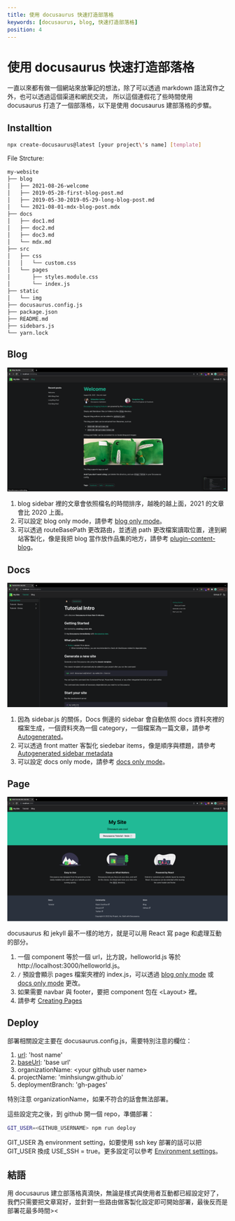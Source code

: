```yaml
---
title: 使用 docusaurus 快速打造部落格
keywords: [docusaurus, blog, 快速打造部落格]
position: 4
---
```


# 使用 docusaurus 快速打造部落格

一直以來都有做一個網站來放筆記的想法，除了可以透過 markdown 語法寫作之外，也可以透過這個渠道和網民交流，
所以這個連假花了些時間使用 docusaurus 打造了一個部落格，以下是使用 docusaurus 建部落格的步驟。

## Installtion

```sh
npx create-docusaurus@latest [your project\'s name] [template]
```

File Strcture:

```text
my-website
├── blog
│   ├── 2021-08-26-welcome
│   ├── 2019-05-28-first-blog-post.md
│   ├── 2019-05-30-2019-05-29-long-blog-post.md
│   └── 2021-08-01-mdx-blog-post.mdx
├── docs
│   ├── doc1.md
│   ├── doc2.md
│   ├── doc3.md
│   └── mdx.md
├── src
│   ├── css
│   │   └── custom.css
│   └── pages
│       ├── styles.module.css
│       └── index.js
├── static
│   └── img
├── docusaurus.config.js
├── package.json
├── README.md
├── sidebars.js
└── yarn.lock
```

## Blog

![blog demo](../assets/%E4%BD%BF%E7%94%A8%20docusaurus%20%E5%BF%AB%E9%80%9F%E6%89%93%E9%80%A0%E9%83%A8%E8%90%BD%E6%A0%BC/blog.png)

1. blog sidebar 裡的文章會依照檔名的時間排序，越晚的越上面，2021 的文章會比 2020 上面。
2. 可以設定 blog only mode，請參考 [blog only mode](https://docusaurus.io/docs/blog#blog-only-mode)。
3. 可以透過 routeBasePath 更改路由，並透過 path 更改檔案讀取位置，達到網站客製化，像是我把 blog 當作放作品集的地方，請參考 [plugin-content-blog](https://docusaurus.io/docs/api/plugins/@docusaurus/plugin-content-blog)。

## Docs

![docs demo](../assets/%E4%BD%BF%E7%94%A8%20docusaurus%20%E5%BF%AB%E9%80%9F%E6%89%93%E9%80%A0%E9%83%A8%E8%90%BD%E6%A0%BC/docs.png)

1. 因為 sidebar.js 的關係，Docs 側邊的 sidebar 會自動依照 docs 資料夾裡的檔案生成，一個資料夾為一個 category，一個檔案為一篇文章，請參考 [Autogenerated](https://docusaurus.io/docs/sidebar/autogenerated)。
2. 可以透過 front matter 客製化 siedebar items，像是順序與標題，請參考 [Autogenerated sidebar metadata](https://docusaurus.io/docs/sidebar/autogenerated#autogenerated-sidebar-metadata)
3. 可以設定 docs only mode，請參考 [docs only mode](https://docusaurus.io/docs/docs-introduction#docs-only-mode)。

## Page

![page demo](../assets/%E4%BD%BF%E7%94%A8%20docusaurus%20%E5%BF%AB%E9%80%9F%E6%89%93%E9%80%A0%E9%83%A8%E8%90%BD%E6%A0%BC/page.png)

docusaurus 和 jekyll 最不一樣的地方，就是可以用 React 寫 page 和處理互動的部分。

1. 一個 component 等於一個 url，比方說，helloworld.js 等於 http://localhost:3000/helloworld.js。
2. `/` 預設會顯示 pages 檔案夾裡的 index.js，可以透過 [blog only mode](https://docusaurus.io/docs/blog#blog-only-mode) 或 [docs only mode](https://docusaurus.io/docs/docs-introduction#docs-only-mode) 更改。
3. 如果需要 navbar 與 footer，要把 component 包在 <Layout\> 裡。
4. 請參考 [Creating Pages](https://docusaurus.io/docs/creating-pages)

## Deploy

部署相關設定主要在 docusaurus.config.js，需要特別注意的欄位：

1. [url](https://docusaurus.io/docs/api/docusaurus-config#url): 'host name'
2. [baseUrl](https://docusaurus.io/docs/api/docusaurus-config#baseurl): 'base url'
3. organizationName: <your github user name\>
4. projectName: 'minhsiungw.github.io'
5. deploymentBranch: 'gh-pages'

特別注意 organizationName，如果不符合的話會無法部署。

這些設定完之後，到 github 開一個 repo，準備部署：

```sh
GIT_USER=<GITHUB_USERNAME> npm run deploy
```

GIT_USER 為 environment setting，如要使用 ssh key 部署的話可以把 GIT_USER 換成 USE_SSH = true。更多設定可以參考 [Environment settings](https://docusaurus.io/docs/deployment#environment-settings)。

## 結語

用 docusaurus 建立部落格真滴快，無論是樣式與使用者互動都已經設定好了，我們只需要把文章寫好，並針對一些路由做客製化設定即可開始部署，最後反而是部署花最多時間><
